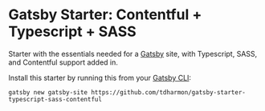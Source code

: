 # Gatsby Starter: Contentful + Typescript + SASS
Starter with the essentials needed for a [Gatsby](https://www.gatsbyjs.org/) site, with Typescript, SASS, and Contentful support added in.

Install this starter by running this from your [Gatsby CLI](https://next.gatsbyjs.org/tutorial/part-zero/#install-the-gatsby-cli):
```
gatsby new gatsby-site https://github.com/tdharmon/gatsby-starter-typescript-sass-contentful
```
